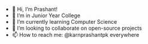 - 👋 Hi, I’m Prashant!
- 👀 I’m in Junior Year College
- 🌱 I’m currently learning Computer Science
- 💞️ I’m looking to collaborate on open-source projects
- 📫 How to reach me: @karnprashantpk everywhere

<!---
karnprashantpk/karnprashantpk is a ✨ special ✨ repository because its `README.md` (this file) appears on your GitHub profile.
You can click the Preview link to take a look at your changes.
--->
